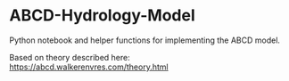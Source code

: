 # ABCD-Hydrology-Model

Python notebook and helper functions for implementing the ABCD model.

Based on theory described here:
https://abcd.walkerenvres.com/theory.html

